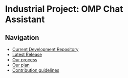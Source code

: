 # Industrial Project: OMP Chat Assistant

## Navigation
- [Current Development Repository](https://github.com/OMP-Industrial-Project-Chat-Assistant/OMP-Chat-Assistant)
- [Latest Release](https://github.com/OMP-Industrial-Project-Chat-Assistant/OMP-Chat-Assistant/releases)
- [Our process](https://github.com/OMP-Industrial-Project-Chat-Assistant/OMP-Chat-Assistant-Process)
- [Our plan](https://github.com/orgs/OMP-Industrial-Project-Chat-Assistant/projects/1/views/1)
- [Contribution guidelines]()
